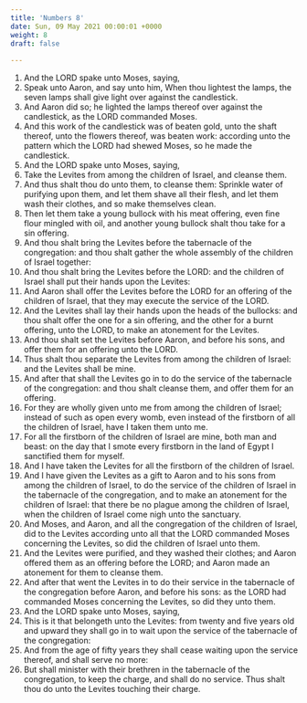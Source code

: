 ```yaml
---
title: 'Numbers 8'
date: Sun, 09 May 2021 00:00:01 +0000
weight: 8
draft: false
  
---
```


1. And the LORD spake unto Moses, saying,
2. Speak unto Aaron, and say unto him, When thou lightest the lamps, the seven lamps shall give light over against the candlestick.
3. And Aaron did so; he lighted the lamps thereof over against the candlestick, as the LORD commanded Moses.
4. And this work of the candlestick was of beaten gold, unto the shaft thereof, unto the flowers thereof, was beaten work: according unto the pattern which the LORD had shewed Moses, so he made the candlestick.
5. And the LORD spake unto Moses, saying,
6. Take the Levites from among the children of Israel, and cleanse them.
7. And thus shalt thou do unto them, to cleanse them: Sprinkle water of purifying upon them, and let them shave all their flesh, and let them wash their clothes, and so make themselves clean.
8. Then let them take a young bullock with his meat offering, even fine flour mingled with oil, and another young bullock shalt thou take for a sin offering.
9. And thou shalt bring the Levites before the tabernacle of the congregation: and thou shalt gather the whole assembly of the children of Israel together:
10. And thou shalt bring the Levites before the LORD: and the children of Israel shall put their hands upon the Levites:
11. And Aaron shall offer the Levites before the LORD for an offering of the children of Israel, that they may execute the service of the LORD.
12. And the Levites shall lay their hands upon the heads of the bullocks: and thou shalt offer the one for a sin offering, and the other for a burnt offering, unto the LORD, to make an atonement for the Levites.
13. And thou shalt set the Levites before Aaron, and before his sons, and offer them for an offering unto the LORD.
14. Thus shalt thou separate the Levites from among the children of Israel: and the Levites shall be mine.
15. And after that shall the Levites go in to do the service of the tabernacle of the congregation: and thou shalt cleanse them, and offer them for an offering.
16. For they are wholly given unto me from among the children of Israel; instead of such as open every womb, even instead of the firstborn of all the children of Israel, have I taken them unto me.
17. For all the firstborn of the children of Israel are mine, both man and beast: on the day that I smote every firstborn in the land of Egypt I sanctified them for myself.
18. And I have taken the Levites for all the firstborn of the children of Israel.
19. And I have given the Levites as a gift to Aaron and to his sons from among the children of Israel, to do the service of the children of Israel in the tabernacle of the congregation, and to make an atonement for the children of Israel: that there be no plague among the children of Israel, when the children of Israel come nigh unto the sanctuary.
20. And Moses, and Aaron, and all the congregation of the children of Israel, did to the Levites according unto all that the LORD commanded Moses concerning the Levites, so did the children of Israel unto them.
21. And the Levites were purified, and they washed their clothes; and Aaron offered them as an offering before the LORD; and Aaron made an atonement for them to cleanse them.
22. And after that went the Levites in to do their service in the tabernacle of the congregation before Aaron, and before his sons: as the LORD had commanded Moses concerning the Levites, so did they unto them.
23. And the LORD spake unto Moses, saying,
24. This is it that belongeth unto the Levites: from twenty and five years old and upward they shall go in to wait upon the service of the tabernacle of the congregation:
25. And from the age of fifty years they shall cease waiting upon the service thereof, and shall serve no more:
26. But shall minister with their brethren in the tabernacle of the congregation, to keep the charge, and shall do no service. Thus shalt thou do unto the Levites touching their charge.
